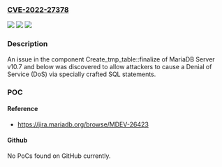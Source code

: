 ### [CVE-2022-27378](https://cve.mitre.org/cgi-bin/cvename.cgi?name=CVE-2022-27378)
![](https://img.shields.io/static/v1?label=Product&message=n%2Fa&color=blue)
![](https://img.shields.io/static/v1?label=Version&message=n%2Fa&color=blue)
![](https://img.shields.io/static/v1?label=Vulnerability&message=n%2Fa&color=brighgreen)

### Description

An issue in the component Create_tmp_table::finalize of MariaDB Server v10.7 and below was discovered to allow attackers to cause a Denial of Service (DoS) via specially crafted SQL statements.

### POC

#### Reference
- https://jira.mariadb.org/browse/MDEV-26423

#### Github
No PoCs found on GitHub currently.

